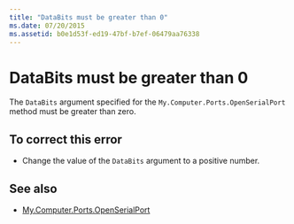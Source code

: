 ```yaml
---
title: "DataBits must be greater than 0"
ms.date: 07/20/2015
ms.assetid: b0e1d53f-ed19-47bf-b7ef-06479aa76338
---
```

# DataBits must be greater than 0
The `DataBits` argument specified for the `My.Computer.Ports.OpenSerialPort` method must be greater than zero.  
  
## To correct this error  
  
-   Change the value of the `DataBits` argument to a positive number.  
  
## See also

- [My.Computer.Ports.OpenSerialPort](xref:Microsoft.VisualBasic.Devices.Ports.OpenSerialPort%2A)
